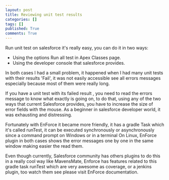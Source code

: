 ```yaml
---
layout: post
title: Reviewing unit test results
categories: []
tags: []
published: True
comments: True
---
```


Run unit test on salesforce it's really easy, you can do it in two ways:

- Using the options Run all test in Apex Classes page.
- Using the developer console that salesforce provides.

In both cases I had a small problem, it happened when I had many unit tests with their results 'Fail', it was not easily accessible see all errors messages especially because most of them were really long.

If you have a unit test with its failed result , you need to read the errors message to know what exactly is going on, to do that, using any of the two ways that current Salesforce provides, you have to increase the size of error fields with the mouse. As a beginner in salesforce developer world, it was exhausting and distressing.

Fortunately with EnForce it became more friendly, it has a gradle Task which it's called runTest,
it can be executed synchronously or asynchronously since a command prompt on Windows or in a terminal On Linux, EnForce plugin in both cases shows the error messages one by one in the same window making easier the read them.

Even though currently, Salesforce community has others plugins to do this in a really cool way like MavensMate, Enforce has features related to this gradle task runTest which are very awesome as coverage, or a jenkins plugin, too watch them see please visit EnForce documentation.
